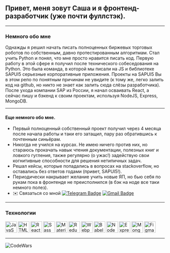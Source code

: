 ## Привет, меня зовут Саша и я фронтенд-разработчик (уже почти фуллстэк).
---
### Немного обо мне
<p>  
  Однажды я решил начать писать полноценных биржевых торговых роботов по собственным, давно протестированным алгоритмам. Стал учить Python и понял, что мне просто нравится писать код. Первую работу в этой сфере я получил после технического собеседования на Python. Это была команда, в которой мы писали на JS и библиотеке SAPUI5 серьезные корпоративные приложения. Проекты на SAPUI5 Вы в этом репо по понятным причинам не увидите (к тому же, легко залить код на github, но никто не знает как залить сюда слёзы разработчика). После ухода компании SAP из России, я начал осваивать React, а сейчас пишу и бэкенд к своим проектам, используя NodeJS, Express, MongoDB.
</p>

---
#### Еще немного обо мне.
* Первый полноценный собственный проект получил через 4 месяца после начала работы и таки его затащил, пару раз обратившись к почтенным синьёрам.
* Никогда не учился на курсах. Не имею ничего против них, но стараюсь прокачать навык чтения документации, полезных книг и ловкого гугления, также регулярно (о ужас!) задействую свои когнитивные способности для решения нетипичных задач.
* Решал кейсы, которые попадались в вопросах на stackoverflow, но оставались без ответов годами (привет, SAPUI5!).
* Периодически накрывает желание учить новые ЯП, но бью себя по рукам пока в фронтенде не преисполнился (в бэк на ноде все таки немного полез).
* ✉️ Связаться со мной [![Telegram Badge](https://img.shields.io/badge/-Telegram-blue?style=flat&logo=Telegram&logoColor=white)](https://t.me/mr_Crowley_140) [![Gmail Badge](https://img.shields.io/badge/-Gmail-red?style=flat&logo=Gmail&logoColor=white)](mailto:anbulgakov@gmail.com)
---
<!-- *  Вы можете написать мне по адресу [anbulgakov@gmail.com](mailto:anbulgakov@gmail.com) -->


### Технологии

<p align="left">
<a href="https://developer.mozilla.org/en-US/docs/Web/JavaScript" target="_blank" rel="noreferrer"><img src="https://raw.githubusercontent.com/danielcranney/readme-generator/main/public/icons/skills/javascript-colored.svg" width="36" height="36" alt="JavaScript" /></a>
<a href="https://developer.mozilla.org/en-US/docs/Glossary/HTML5" target="_blank" rel="noreferrer"><img src="https://raw.githubusercontent.com/danielcranney/readme-generator/main/public/icons/skills/html5-colored.svg" width="36" height="36" alt="HTML5" /></a>
<a href="https://reactjs.org/" target="_blank" rel="noreferrer"><img src="https://raw.githubusercontent.com/danielcranney/readme-generator/main/public/icons/skills/react-colored.svg" width="36" height="36" alt="React" /></a>
<a href="https://sass-lang.com/" target="_blank" rel="noreferrer"><img src="https://raw.githubusercontent.com/danielcranney/readme-generator/main/public/icons/skills/sass-colored.svg" width="36" height="36" alt="Sass" /></a>
<a href="https://mui.com/" target="_blank" rel="noreferrer"><img src="https://raw.githubusercontent.com/danielcranney/readme-generator/main/public/icons/skills/materialui-colored.svg" width="36" height="36" alt="Material UI" /></a>
<a href="https://redux.js.org/" target="_blank" rel="noreferrer"><img src="https://raw.githubusercontent.com/danielcranney/readme-generator/main/public/icons/skills/redux-colored.svg" width="36" height="36" alt="Redux" /></a>
<a href="https://webpack.js.org/" target="_blank" rel="noreferrer"><img src="https://raw.githubusercontent.com/danielcranney/readme-generator/main/public/icons/skills/webpack-colored.svg" width="36" height="36" alt="Webpack" /></a>
<a href="https://babeljs.io/" target="_blank" rel="noreferrer"><img src="https://raw.githubusercontent.com/danielcranney/readme-generator/main/public/icons/skills/babel-colored.svg" width="36" height="36" alt="Babel" /></a>
<a href="https://nodejs.org/en/" target="_blank" rel="noreferrer"><img src="https://raw.githubusercontent.com/danielcranney/readme-generator/main/public/icons/skills/nodejs-colored.svg" width="36" height="36" alt="NodeJS" /></a>
<a href="https://expressjs.com/" target="_blank" rel="noreferrer"><img src="https://raw.githubusercontent.com/danielcranney/readme-generator/main/public/icons/skills/express-colored.svg" width="36" height="36" alt="Express" /></a>
<a href="https://www.mongodb.com/" target="_blank" rel="noreferrer"><img src="https://raw.githubusercontent.com/danielcranney/readme-generator/main/public/icons/skills/mongodb-colored.svg" width="36" height="36" alt="MongoDB" /></a>
<a href="https://www.figma.com/" target="_blank" rel="noreferrer"><img src="https://raw.githubusercontent.com/danielcranney/readme-generator/main/public/icons/skills/figma-colored.svg" width="36" height="36" alt="Figma" /></a>
</p>

---
<img src="https://www.codewars.com/users/Agent_Cooper/badges/large" alt="CodeWars" />

<!--
**Alexander-Bulgakov/Alexander-Bulgakov** is a ✨ _special_ ✨ repository because its `README.md` (this file) appears on your GitHub profile.

Here are some ideas to get you started:

- 🔭 I’m currently working on ...
- 🌱 I’m currently learning ...
- 👯 I’m looking to collaborate on ...
- 🤔 I’m looking for help with ...
- 💬 Ask me about ...
- 📫 How to reach me: ...
- 😄 Pronouns: ...
- ⚡ Fun fact: ...
-->
